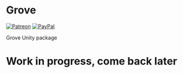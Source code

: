 # Grove
[![Patreon](https://img.shields.io/badge/Subscribe-Patreon-red.svg)](https://www.patreon.com/join/edohe)
[![PayPal](https://img.shields.io/badge/Donate-PayPal-green.svg)](https://paypal.me/edohe)

Grove Unity package


# Work in progress, come back later
